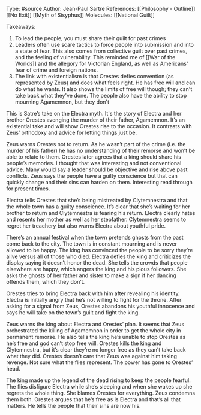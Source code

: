 Type: #source 
Author: Jean-Paul Sartre
References: [[Philosophy - Outline]]
[[No Exit]]
[[Myth of Sisyphus]]
Molecules: 
[[National Guilt]]

Takeaways:
1) To lead the people, you must share their guilt for past crimes
2) Leaders often use scare tactics to force people into submission and into a state of fear. This also comes from collective guilt over past crimes, and the feeling of vulnerability. This reminded me of [[War of the Worlds]] and the allegory for Victorian England, as well as Americans' fear of crime and foreign nations. 
3) The link with existentialism is that Orestes defies convention (as represented by Zeus) and does what feels right. He has free will and can do what he wants. It also shows the limits of free will though; they can't take back what they've done. The people also have the ability to stop mourning Agamemnon, but they don't


This is Satre’s take on the Electra myth. It's the story of Electra and her brother Orestes avenging the murder of their father, Agamemnon. It’s an existential take and will show Orestes rise to the occasion. It contrasts with Zeus’ orthodoxy and advice for letting things just be.

Zeus warns Orestes not to return. As he wasn’t part of the crime (i.e. the murder of his father) he has no understanding of their remorse and won’t be able to relate to them. Orestes later agrees that a king should share his people’s memories. I thought that was interesting and not conventional advice. Many would say a leader should be objective and rise above past conflicts. Zeus says the people have a guilty conscience but that can quickly change and their sins can harden on them. Interesting read through for present times.

Electra tells Orestes that she’s being mistreated by Clytemnestra and that the whole town has a guilty conscience. It’s clear that she’s waiting for her brother to return and Clytemnestra is fearing his return. Electra clearly hates and resents her mother as well as her stepfather. Clytemnestra seems to regret her treachery but also warns Electra about youthful pride. 

There’s an annual festival when the town pretends ghosts from the past come back to the city. The town is in constant mourning and is never allowed to be happy. The king has convinced the people to be sorry they’re alive versus all of those who died. Electra defies the king and criticizes the display saying it doesn’t honor the dead. She tells the crowds that people elsewhere are happy, which angers the king and his pious followers. She asks the ghosts of her father and sister to make a sign if her dancing offends them, which they don’t.

Orestes tries to bring Electra back with him after revealing his identity. Electra is initially angry that he’s not willing to fight for the throne. After asking for a signal from Zeus, Orestes abandons his youthful innocence and says he will take on the town’s guilt and fight the king.

Zeus warns the king about Electra and Orestes’ plan. It seems that Zeus orchestrated the killing of Agamemnon in order to get the whole city in permanent remorse. He also tells the king he’s unable to stop Orestes as he’s free and god can’t stop free will. Orestes kills the king and Clytemnestra, but it’s clear they’re no longer free as they can’t take back what they did. Orestes doesn’t care that Zeus was against him taking revenge. Not sure what the flies represent. The power has gone to Orestes’ head. 

The king made up the legend of the dead rising to keep the people fearful. The flies disfigure Electra while she’s sleeping and when she wakes up she regrets the whole thing. She blames Orestes for everything. Zeus condemns them both. Orestes argues that he’s free as is Electra and that’s all that matters. He tells the people that their sins are now his.